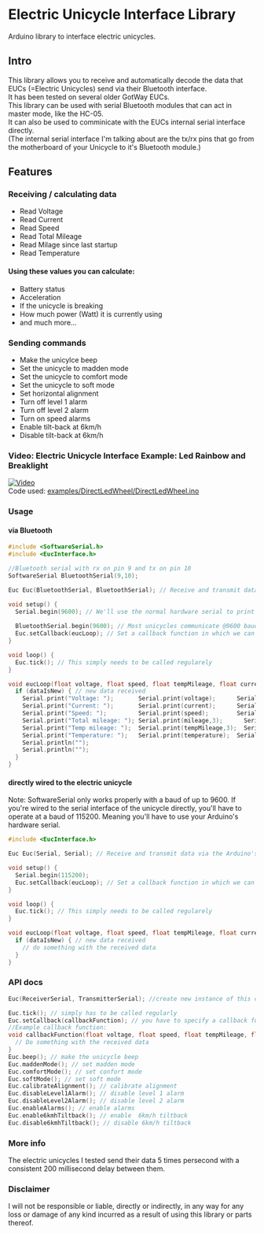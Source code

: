 # Electric Unicycle Interface Library

Arduino library to interface electric unicycles.  

## Intro

This library allows you to receive and automatically decode the data that EUCs (=Electric Unicycles) send via their Bluetooth interface.  
It has been tested on several older GotWay EUCs.  
This library can be used with serial Bluetooth modules that can act in master mode, like the HC-05.  
It can also be used to comminicate with the EUCs internal serial interface directly.   
(The internal serial interface I'm talking about are the tx/rx pins that go from the motherboard of your Unicycle to it's Bluetooth module.)  

## Features

### Receiving / calculating data

 - Read Voltage
 - Read Current
 - Read Speed
 - Read Total Mileage
 - Read Milage since last startup
 - Read Temperature

#### Using these values you can calculate: 

 - Battery status
 - Acceleration
 - If the unicycle is breaking
 - How much power (Watt) it is currently using
 - and much more...
 
### Sending commands

 - Make the unicylce beep
 - Set the unicycle to madden mode
 - Set the unicycle to comfort mode
 - Set the unicycle to soft mode
 - Set horizontal alignment
 - Turn off level 1 alarm
 - Turn off level 2 alarm
 - Turn on speed alarms
 - Enable tilt-back at 6km/h
 - Disable tilt-back at 6km/h
 
### Video: Electric Unicycle Interface Example: Led Rainbow and Breaklight
[![Video](https://img.youtube.com/vi/9l_gGwaTyRE/0.jpg)](https://www.youtube.com/watch?v=9l_gGwaTyRE)  
Code used: [examples/DirectLedWheel/DirectLedWheel.ino](examples/DirectLedWheel/DirectLedWheel.ino)

### Usage 

#### via Bluetooth

``` C++
#include <SoftwareSerial.h>
#include <EucInterface.h>

//Bluetooth serial with rx on pin 9 and tx on pin 10
SoftwareSerial BluetoothSerial(9,10);

Euc Euc(BluetoothSerial, BluetoothSerial); // Receive and transmit data via bluetooth

void setup() {
  Serial.begin(9600); // We'll use the normal hardware serial to print out all the received data
  
  BluetoothSerial.begin(9600); // Most unicycles communicate @9600 baud over bluetooth
  Euc.setCallback(eucLoop); // Set a callback function in which we can receive all the data the unicycle sends
}

void loop() {
  Euc.tick(); // This simply needs to be called regularely
}

void eucLoop(float voltage, float speed, float tempMileage, float current, float temperature, float mileage, bool dataIsNew) {
  if (dataIsNew) { // new data received
    Serial.print("Voltage: ");       Serial.print(voltage);      Serial.println("V");
    Serial.print("Current: ");       Serial.print(current);      Serial.println("A");
    Serial.print("Speed: ");         Serial.print(speed);        Serial.println("km/h");
    Serial.print("Total mileage: "); Serial.print(mileage,3);      Serial.println("km");
    Serial.print("Temp mileage: ");  Serial.print(tempMileage,3);  Serial.println("km");
    Serial.print("Temperature: ");   Serial.print(temperature);  Serial.println(" deg Celsius");
    Serial.println("");
    Serial.println("");
  }
}
```

#### directly wired to the electric unicycle
Note: SoftwareSerial only works properly with a baud of up to 9600.
If you're wired to the serial interface of the unicycle directly, you'll have to operate at a baud of 115200. 
Meaning you'll have to use your Arduino's hardware serial. 

``` C++
#include <EucInterface.h>

Euc Euc(Serial, Serial); // Receive and transmit data via the Arduino's hardware serial

void setup() {
  Serial.begin(115200);
  Euc.setCallback(eucLoop); // Set a callback function in which we can receive all the data the unicycle sends
}

void loop() {
  Euc.tick(); // This simply needs to be called regularely
}

void eucLoop(float voltage, float speed, float tempMileage, float current, float temperature, float mileage, bool dataIsNew) {
  if (dataIsNew) { // new data received
    // do something with the received data
  }
}
```

### API docs
``` c++
Euc(ReceiverSerial, TransmitterSerial); //create new instance of this class

Euc.tick(); // simply has to be called regularly
Euc.setCallback(callbackFunction); // you have to specify a callback function to which the class can send the data it receives from the unicycle
//Example callback function:
void callbackFunction(float voltage, float speed, float tempMileage, float current, float temperature, float mileage, bool dataIsNew) {
  // Do something with the received data
}
Euc.beep(); // make the unicycle beep
Euc.maddenMode(); // set madden mode
Euc.comfortMode(); // set confort mode
Euc.softMode(); // set soft mode
Euc.calibrateAlignment(); // calibrate alignment
Euc.disableLevel1Alarm(); // disable level 1 alarm
Euc.disableLevel2Alarm(); // disable level 2 alarm
Euc.enableAlarms(); // enable alarms
Euc.enable6kmhTiltback(); // enable  6km/h tiltback
Euc.disable6kmhTiltback(); // disable 6km/h tiltback
```

### More info

The electric unicycles I tested send their data 5 times persecond with a consistent 200 millisecond delay between them.

### Disclaimer

I will not be responsible or liable, directly or indirectly, in any way for any loss or damage of any kind incurred as a result of using this library or parts thereof.  
